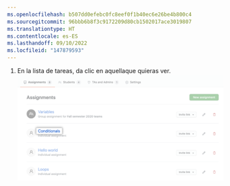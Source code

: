 ```yaml
---
ms.openlocfilehash: b507dd0efebc0fc8eef0f1b40ec6e26be4b800c4
ms.sourcegitcommit: 96bbb6b8f3c9172209d80cb1502017ace3019807
ms.translationtype: HT
ms.contentlocale: es-ES
ms.lasthandoff: 09/10/2022
ms.locfileid: "147879593"
---
```

1. En la lista de tareas, da clic en aquellaque quieras ver.
  ![Asignación en la lista de asignaciones de un aula](/assets/images/help/classroom/click-assignment-in-list.png)
